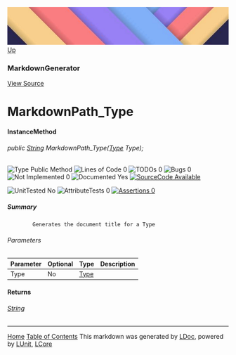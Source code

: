 ![](../Content/LDoc-banner-small.png "")
[Up](MarkdownGenerator.md)
### MarkdownGenerator
[View Source](../Markdown/MarkdownGenerator.cs)
# MarkdownPath_Type
#### InstanceMethod
###### public <a href="https://msdn.microsoft.com/en-us/library/system.string.aspx" alt="" target="_blank">String</a> MarkdownPath_Type(<a href="https://msdn.microsoft.com/en-us/library/system.type.aspx" alt="" target="_blank">Type</a> Type);

![Type Public Method](http://b.repl.ca/v1/Type-Public%20Method-blue.png "") ![Lines of Code 0](http://b.repl.ca/v1/Lines%20of%20Code-0-blue.png "") ![TODOs 0](http://b.repl.ca/v1/TODOs-0-green.png "") ![Bugs 0](http://b.repl.ca/v1/Bugs-0-green.png "") ![Not Implemented 0](http://b.repl.ca/v1/Not%20Implemented-0-green.png "") ![Documented Yes](http://b.repl.ca/v1/Documented-Yes-brightgreen.png "") [![SourceCode Available](http://b.repl.ca/v1/SourceCode-Available-brightgreen.png "")](../Markdown/MarkdownGenerator.cs#L810)

![UnitTested No](http://b.repl.ca/v1/UnitTested-No-lightgrey.png "") ![AttributeTests 0](http://b.repl.ca/v1/AttributeTests-0-lightgrey.png "") [![Assertions 0](http://b.repl.ca/v1/Assertions-0-lightgrey.png "")](../Markdown/MarkdownGenerator.cs)
##### Summary

            Generates the document title for a Type
            
###### Parameters

Parameter | Optional | Type | Description
:---  | :---  | :---  | :--- 
Type | No | <a href="https://msdn.microsoft.com/en-us/library/system.type.aspx" alt="" target="_blank">Type</a> | 

#### Returns
###### <a href="https://msdn.microsoft.com/en-us/library/system.string.aspx" alt="" target="_blank">String</a>


---
[Home](../../README.md) [Table of Contents](../../TableOfContents.md)
This markdown was generated by [LDoc](https://github.com/CodeSingularity/LDoc), powered by [LUnit](https://github.com/CodeSingularity/LUnit), [LCore](https://github.com/CodeSingularity/LCore)
